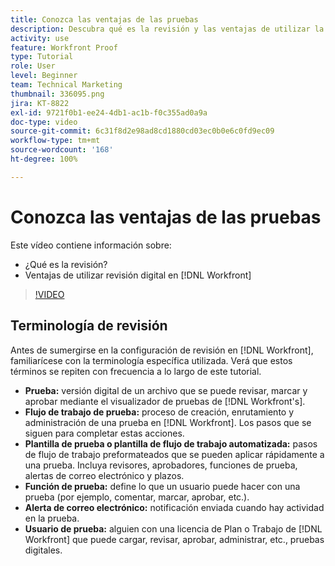 ```yaml
---
title: Conozca las ventajas de las pruebas
description: Descubra qué es la revisión y las ventajas de utilizar la revisión digital en [!DNL  Workfront].
activity: use
feature: Workfront Proof
type: Tutorial
role: User
level: Beginner
team: Technical Marketing
thumbnail: 336095.png
jira: KT-8822
exl-id: 9721f0b1-ee24-4db1-ac1b-f0c355ad0a9a
doc-type: video
source-git-commit: 6c31f8d2e98ad8cd1880cd03ec0b0e6c0fd9ec09
workflow-type: tm+mt
source-wordcount: '168'
ht-degree: 100%

---
```


# Conozca las ventajas de las pruebas

Este vídeo contiene información sobre:

* ¿Qué es la revisión?
* Ventajas de utilizar revisión digital en [!DNL Workfront]

>[!VIDEO](https://video.tv.adobe.com/v/336095/?quality=12&learn=on)

## Terminología de revisión

Antes de sumergirse en la configuración de revisión en [!DNL  Workfront], familiarícese con la terminología específica utilizada. Verá que estos términos se repiten con frecuencia a lo largo de este tutorial.

* **Prueba:** versión digital de un archivo que se puede revisar, marcar y aprobar mediante el visualizador de pruebas de [!DNL Workfront's].
* **Flujo de trabajo de prueba:** proceso de creación, enrutamiento y administración de una prueba en [!DNL Workfront]. Los pasos que se siguen para completar estas acciones.
* **Plantilla de prueba o plantilla de flujo de trabajo automatizada:** pasos de flujo de trabajo preformateados que se pueden aplicar rápidamente a una prueba. Incluya revisores, aprobadores, funciones de prueba, alertas de correo electrónico y plazos.
* **Función de prueba:** define lo que un usuario puede hacer con una prueba (por ejemplo, comentar, marcar, aprobar, etc.).
* **Alerta de correo electrónico:** notificación enviada cuando hay actividad en la prueba.
* **Usuario de prueba:** alguien con una licencia de Plan o Trabajo de [!DNL Workfront] que puede cargar, revisar, aprobar, administrar, etc., pruebas digitales.

